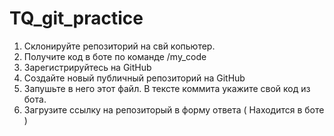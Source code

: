 # TQ_git_practice
1) Склонируйте репозиторий на свй копьютер.
2) Получите код в боте по команде /my_code
3) Зарегистрируйтесь на GitHub
4) Создайте новый публичный репозиторий на GitHub
5) Запушьте в него этот файл. В тексте коммита укажите свой код из бота.
6) Загрузите ссылку на репозиторый в форму ответа ( Находится в боте ) 
